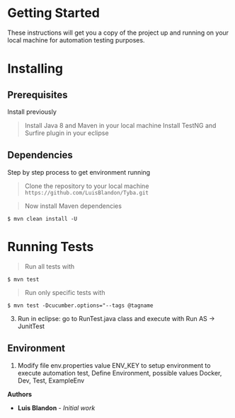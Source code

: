 # Getting Started
These instructions will get you a copy of the project up and running on your local machine for automation testing purposes.

# Installing

## Prerequisites
Install previously 

> Install Java 8 and Maven in your local machine
> Install TestNG and Surfire plugin in your eclipse

## Dependencies

Step by step process to get environment running

> Clone the repository to your local machine `https://github.com/LuisBlandon/Tyba.git`

> Now install Maven dependencies

```shell
$ mvn clean install -U
```

# Running Tests

> Run all tests with

```shell
$ mvn test
```

> Run only specific tests with 

```shell
$ mvn test -Dcucumber.options="--tags @tagname
```

3. Run in eclipse: go to RunTest.java class and execute with Run AS -> JunitTest

## Environment

1. Modify file env.properties value ENV_KEY to setup environment to execute automation test, Define Environment, possible values Docker, Dev, Test, ExampleEnv


**Authors**
* **Luis Blandon** - *Initial work*
